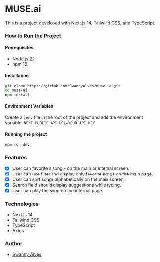 # MUSE.ai

This is a project developed with Next.js 14, Tailwind CSS, and TypeScript.

### How to Run the Project

#### Prerequisites

- Node.js 22
- npm 10

#### Installation

```bash
git clone https://github.com/SwannyAlves/muse.ia.git
cd muse-ai
npm install
```

#### Environment Variables

Create a `.env` file in the root of the project and add the environment variable:
`NEXT_PUBLIC_API_URL=YOUR_API_KEY`

#### Running the project

```bash
npm run dev
```

### Features

- [x] User can favorite a song - on the main or internal screen.
- [x] User can use filter and display only favorite songs on the main page.
- [x] User can sort songs alphabetically on the main screen.
- [x] Search field should display suggestions while typing.
- [x] User can play the song on the internal page.

### Technologies

- Next.js 14
- Tailwind CSS
- TypeScript
- Axios

### Author

- [Swanny Alves](https://www.linkedin.com/in/swanny-alves/)
